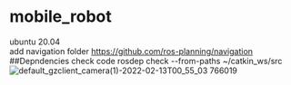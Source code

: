 # mobile_robot
ubuntu 20.04   
add navigation folder https://github.com/ros-planning/navigation   
##Depndencies check code
rosdep check --from-paths ~/catkin_ws/src
![default_gzclient_camera(1)-2022-02-13T00_55_03 766019](https://user-images.githubusercontent.com/67641480/159408403-7d72f304-ee32-4296-8690-bab6467fc808.jpg)

